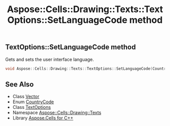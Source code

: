 ﻿---
title: Aspose::Cells::Drawing::Texts::TextOptions::SetLanguageCode method
linktitle: SetLanguageCode
second_title: Aspose.Cells for C++ API Reference
description: 'Aspose::Cells::Drawing::Texts::TextOptions::SetLanguageCode method. Gets and sets the user interface language in C++.'
type: docs
weight: 900
url: /cpp/aspose.cells.drawing.texts/textoptions/setlanguagecode/
---
## TextOptions::SetLanguageCode method


Gets and sets the user interface language.

```cpp
void Aspose::Cells::Drawing::Texts::TextOptions::SetLanguageCode(CountryCode value)
```

## See Also

* Class [Vector](../../../aspose.cells/vector/)
* Enum [CountryCode](../../../aspose.cells/countrycode/)
* Class [TextOptions](../)
* Namespace [Aspose::Cells::Drawing::Texts](../../)
* Library [Aspose.Cells for C++](../../../)
